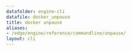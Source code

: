```yaml
---
datafolder: engine-cli
datafile: docker_unpause
title: docker unpause
aliases:
- /edge/engine/reference/commandline/unpause/
layout: cli
---
```


<!--
This page is automatically generated from Docker's source code. If you want to
suggest a change to the text that appears here, open a ticket or pull request
in the source repository on GitHub:

https://github.com/docker/cli
-->